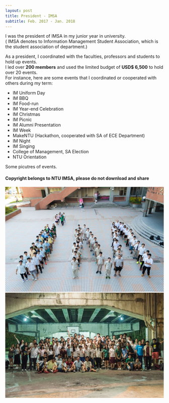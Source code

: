 ```yaml
---
layout: post
title: President - IMSA
subtitle: Feb. 2017 - Jan. 2018
---
```

I was the president of IMSA in my junior year in university.  
( IMSA denotes to Information Management Student Association, which is the student association of department.)  

As a president, I coordinated with the faculties, professors and students to hold up events.  
I led over **200 members** and used the limited budget of **USD$ 6,500** to hold over 20 events.  
For instance, here are some events that I coordinated or cooperated with others during my term:  
- IM Uniform Day
- IM BBQ
- IM Food-run
- IM Year-end Celebration
- IM Christmas
- IM Picnic
- IM Alumni Presentation
- IM Week
- MakeNTU (Hackathon, cooperated with SA of ECE Department)
- IM Night
- IM Singing
- College of Management, SA Election
- NTU Orientation
  
Some picutres of events.
#### Copyright belongs to NTU IMSA, please do not download and share
![image-title-here](/IMSA/1.jpg) 
![image-title-here](/IMSA/2.jpg)  
